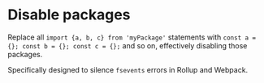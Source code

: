 # Disable packages
Replace all `import {a, b, c} from 'myPackage'` statements with `const a = {};
const b = {}; const c = {};` and so on, effectively disabling those packages.

Specifically designed to silence `fsevents` errors in Rollup and Webpack.